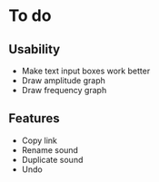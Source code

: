 To do
=====

Usability
---------

- Make text input boxes work better
- Draw amplitude graph
- Draw frequency graph

Features
--------

- Copy link
- Rename sound
- Duplicate sound
- Undo
